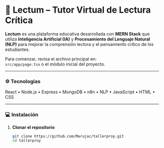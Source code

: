 # 🧠 Lectum – Tutor Virtual de Lectura Crítica

**Lectum** es una plataforma educativa desarrollada con **MERN Stack** que utiliza **Inteligencia Artificial (IA)** y **Procesamiento del Lenguaje Natural (NLP)** para mejorar la comprensión lectora y el pensamiento crítico de los estudiantes.

Para comenzar, revisa el archivo principal en:  
`src/app/page.tsx` o el módulo inicial del proyecto.

---

### ⚙️ Tecnologías
React • Node.js • Express • MongoDB • n8n • NLP • JavaScript • HTML • CSS

---

### 💻 Instalación

1. **Clonar el repositorio**
   ```bash
   git clone https://github.com/Marujac/tallerproy.git
   cd tallerproy
